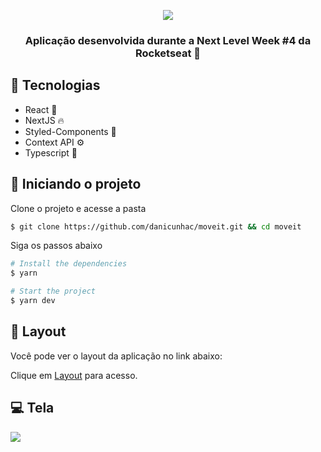 <p align="center">
  <img src="https://i.imgur.com/4sK58aC.png" />
</p>

<h3 align="center"> Aplicação desenvolvida durante a Next Level Week #4 da Rocketseat 🚀 </h3>

## 🧪 Tecnologias 

- React 💜
- NextJS 🔥
- Styled-Components 💅
- Context API ⚙
- Typescript 💙

## 🚀 Iniciando o projeto

Clone o projeto e acesse a pasta

```bash
$ git clone https://github.com/danicunhac/moveit.git && cd moveit
```

Siga os passos abaixo
```bash
# Install the dependencies
$ yarn

# Start the project
$ yarn dev
```

## 🔖 Layout
Você pode ver o layout da aplicação no link abaixo:

Clique em <a href="https://www.figma.com/file/y4HHY1Nh7A4PAPyBObznuD/Move.it-2.0-(Copy)?node-id=160%3A2761">Layout</a> para acesso.

## 💻 Tela

<img src="https://i.imgur.com/h1hyqj3.png" />
